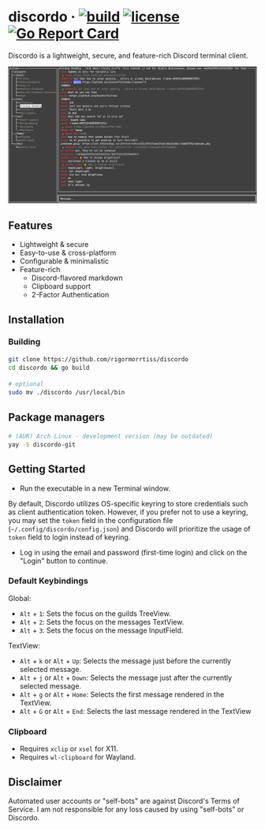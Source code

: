 # discordo &middot; [![build](https://github.com/rigormorrtiss/discordo/actions/workflows/build.yml/badge.svg)](https://github.com/rigormorrtiss/discordo/actions/workflows/build.yml) [![license](https://img.shields.io/badge/license-MIT-blue.svg)](https://github.com/rigormorrtiss/discordo/blob/master/LICENSE) [![Go Report Card](https://goreportcard.com/badge/github.com/rigormorrtiss/discordo)](https://goreportcard.com/report/github.com/rigormorrtiss/discordo)

Discordo is a lightweight, secure, and feature-rich Discord terminal client.

![Preview](.github/preview.png)

## Features

- Lightweight & secure
- Easy-to-use & cross-platform
- Configurable & minimalistic
- Feature-rich
    - Discord-flavored markdown
    - Clipboard support
    - 2-Factor Authentication

## Installation

### Building

```bash
git clone https://github.com/rigormorrtiss/discordo
cd discordo && go build

# optional
sudo mv ./discordo /usr/local/bin
```

## Package managers

```bash
# (AUR) Arch Linux - development version (may be outdated)
yay -S discordo-git
```

## Getting Started

- Run the executable in a new Terminal window.

By default, Discordo utilizes OS-specific keyring to store credentials such as client authentication token. However, if you prefer not to use a keyring, you may set the `token` field in the configuration file (`~/.config/discordo/config.json`) and Discordo will prioritize the usage of `token` field to login instead of keyring. 

- Log in using the email and password (first-time login) and click on the "Login" button to continue.

### Default Keybindings

Global:

- `Alt` + `1`: Sets the focus on the guilds TreeView.
- `Alt` + `2`: Sets the focus on the messages TextView.
- `Alt` + `3`: Sets the focus on the message InputField.

TextView:

- `Alt` + `k` or `Alt` + `Up`: Selects the message just before the currently selected message.
- `Alt` + `j` or `Alt` + `Down`: Selects the message just after the currently selected message.
- `Alt` + `g` or `Alt` + `Home`: Selects the first message rendered in the TextView.
- `Alt` + `G` or `Alt` + `End`: Selects the last message rendered in the TextView 

### Clipboard

- Requires `xclip` or `xsel` for X11.
- Requires `wl-clipboard` for Wayland.

## Disclaimer

Automated user accounts or "self-bots" are against Discord's Terms of Service. I am not responsible for any loss caused by using "self-bots" or Discordo.
